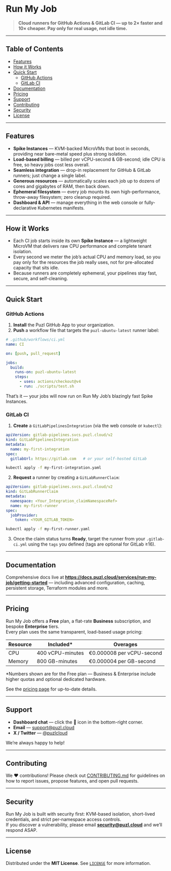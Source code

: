 # Run My Job

> **Cloud runners for GitHub Actions & GitLab CI — up to 2× faster and 10× cheaper. Pay only for real usage, not idle time.**
---

## Table of Contents
- [Features](#features)
- [How it Works](#how-it-works)
- [Quick Start](#quick-start)
  - [GitHub Actions](#github-actions)
  - [GitLab CI](#gitlab-ci)
- [Documentation](#documentation)
- [Pricing](#pricing)
- [Support](#support)
- [Contributing](#contributing)
- [Security](#security)
- [License](#license)

---

## Features

- **Spike Instances** — KVM-backed MicroVMs that boot in seconds, providing near bare-metal speed plus strong isolation.
- **Load-based billing** — billed per vCPU-second & GB-second; idle CPU is free, so heavy jobs cost less overall.
- **Seamless integration** — drop-in replacement for GitHub & GitLab runners; just change a single label.
- **Generous resources** — automatically scales each job up to dozens of cores and gigabytes of RAM, then back down.
- **Ephemeral filesystem** — every job mounts its own high-performance, throw-away filesystem; zero cleanup required.
- **Dashboard & API** — manage everything in the web console or fully-declarative Kubernetes manifests.

---

## How it Works

- Each CI job starts inside its own **Spike Instance** — a lightweight MicroVM that delivers raw CPU performance and complete tenant isolation.  
- Every second we meter the job’s actual CPU and memory load, so you pay only for the resources the job really uses, not for pre-allocated capacity that sits idle.  
- Because runners are completely ephemeral, your pipelines stay fast, secure, and self-cleaning.

---

## Quick Start

### GitHub Actions

1. **Install** the Puzl GitHub App to your organization.
2. **Push** a workflow file that targets the `puzl-ubuntu-latest` runner label:

```yaml
# .github/workflows/ci.yml
name: CI

on: [push, pull_request]

jobs:
  build:
    runs-on: puzl-ubuntu-latest
    steps:
      - uses: actions/checkout@v4
      - run: ./scripts/test.sh
```

That’s it — your jobs will now run on Run My Job’s blazingly fast Spike Instances.

### GitLab CI

1. **Create** a `GitLabPipelinesIntegration` (via the web console or `kubectl`):

```yaml
apiVersion: gitlab-pipelines.svcs.puzl.cloud/v2
kind: GitLabPipelinesIntegration
metadata:
  name: my-first-integration
spec:
  gitlabUrl: https://gitlab.com   # or your self-hosted GitLab
```

```bash
kubectl apply -f my-first-integration.yaml
```

2. **Request** a runner by creating a `GitLabRunnerClaim`:

```yaml
apiVersion: gitlab-pipelines.svcs.puzl.cloud/v2
kind: GitLabRunnerClaim
metadata:
  namespace: <Your_Integration_claimNamespaceRef>
  name: my-first-runner
spec:
  jobProvider:
    token: <YOUR_GITLAB_TOKEN>
```

```bash
kubectl apply -f my-first-runner.yaml
```

3. Once the claim status turns **Ready**, target the runner from your `.gitlab-ci.yml` using the `tags` you defined (tags are optional for GitLab ≥16).

---

## Documentation

Comprehensive docs live at **https://docs.puzl.cloud/services/run-my-job/getting-started** — including advanced configuration, caching, persistent storage, Terraform modules and more.

---

## Pricing

Run My Job offers a **Free** plan, a flat-rate **Business** subscription, and bespoke **Enterprise** tiers.  
Every plan uses the same transparent, load-based usage pricing:

| Resource | Included* | Overages |
|----------|-----------|----------|
| CPU      | 400 vCPU-minutes | €0.000008 per vCPU-second |
| Memory   | 800 GB-minutes  | €0.000004 per GB-second  |

*Numbers shown are for the Free plan — Business & Enterprise include higher quotas and optional dedicated hardware.

See the [pricing page](https://runmyjob.io/#pricing) for up-to-date details.

---

## Support

- **Dashboard chat** — click the 💬 icon in the bottom-right corner.  
- **Email** — support@puzl.cloud  
- **X / Twitter** — [@puzlcloud](https://x.com/puzlcloud)

We’re always happy to help!

---

## Contributing

We :heart: contributions! Please check out [CONTRIBUTING.md](CONTRIBUTING.md) for guidelines on how to report issues, propose features, and open pull requests.

---

## Security

Run My Job is built with security first: KVM-based isolation, short-lived credentials, and strict per-namespace access controls.  
If you discover a vulnerability, please email **security@puzl.cloud** and we’ll respond ASAP.

---

## License

Distributed under the **MIT License**. See [`LICENSE`](LICENSE) for more information.
